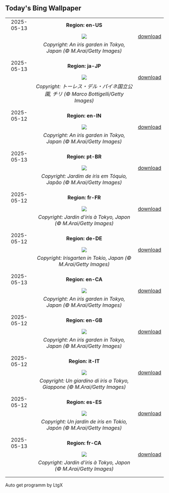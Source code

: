 ## Today's Bing Wallpaper
|      |      |      |
| :----: | :----: | :----: |
|2025-05-13|**Region: en-US**||
||![](https://www.bing.com/th?id=OHR.IrisGarden_EN-US6778843108_UHD.jpg&pid=hp&w=1152&h=648&rs=1&c=4)| [download](https://www.bing.com/th?id=OHR.IrisGarden_EN-US6778843108_UHD.jpg)|
||*Copyright: An iris garden in Tokyo, Japan (© M.Arai/Getty Images)*
||
|||
|2025-05-13|**Region: ja-JP**||
||![](https://www.bing.com/th?id=OHR.TorresChile_JA-JP1840046415_UHD.jpg&pid=hp&w=1152&h=648&rs=1&c=4)| [download](https://www.bing.com/th?id=OHR.TorresChile_JA-JP1840046415_UHD.jpg)|
||*Copyright: トーレス・デル・パイネ国立公園, チリ (© Marco Bottigelli/Getty Images)*
||
|||
|2025-05-12|**Region: en-IN**||
||![](https://www.bing.com/th?id=OHR.IrisGarden_EN-IN5639971173_UHD.jpg&pid=hp&w=1152&h=648&rs=1&c=4)| [download](https://www.bing.com/th?id=OHR.IrisGarden_EN-IN5639971173_UHD.jpg)|
||*Copyright: An iris garden in Tokyo, Japan (© M.Arai/Getty Images)*
||
|||
|2025-05-13|**Region: pt-BR**||
||![](https://www.bing.com/th?id=OHR.IrisGarden_PT-BR4328394964_UHD.jpg&pid=hp&w=1152&h=648&rs=1&c=4)| [download](https://www.bing.com/th?id=OHR.IrisGarden_PT-BR4328394964_UHD.jpg)|
||*Copyright: Jardim de íris em Tóquio, Japão (© M.Arai/Getty Images)*
||
|||
|2025-05-12|**Region: fr-FR**||
||![](https://www.bing.com/th?id=OHR.IrisGarden_FR-FR6726071094_UHD.jpg&pid=hp&w=1152&h=648&rs=1&c=4)| [download](https://www.bing.com/th?id=OHR.IrisGarden_FR-FR6726071094_UHD.jpg)|
||*Copyright: Jardin d'iris à Tokyo, Japon (© M.Arai/Getty Images)*
||
|||
|2025-05-12|**Region: de-DE**||
||![](https://www.bing.com/th?id=OHR.IrisGarden_DE-DE8196648954_UHD.jpg&pid=hp&w=1152&h=648&rs=1&c=4)| [download](https://www.bing.com/th?id=OHR.IrisGarden_DE-DE8196648954_UHD.jpg)|
||*Copyright: Irisgarten in Tokio, Japan (© M.Arai/Getty Images)*
||
|||
|2025-05-13|**Region: en-CA**||
||![](https://www.bing.com/th?id=OHR.IrisGarden_EN-CA2940751368_UHD.jpg&pid=hp&w=1152&h=648&rs=1&c=4)| [download](https://www.bing.com/th?id=OHR.IrisGarden_EN-CA2940751368_UHD.jpg)|
||*Copyright: An iris garden in Tokyo, Japan (© M.Arai/Getty Images)*
||
|||
|2025-05-12|**Region: en-GB**||
||![](https://www.bing.com/th?id=OHR.IrisGarden_EN-GB5718894577_UHD.jpg&pid=hp&w=1152&h=648&rs=1&c=4)| [download](https://www.bing.com/th?id=OHR.IrisGarden_EN-GB5718894577_UHD.jpg)|
||*Copyright: An iris garden in Tokyo, Japan (© M.Arai/Getty Images)*
||
|||
|2025-05-12|**Region: it-IT**||
||![](https://www.bing.com/th?id=OHR.IrisGarden_IT-IT1950091459_UHD.jpg&pid=hp&w=1152&h=648&rs=1&c=4)| [download](https://www.bing.com/th?id=OHR.IrisGarden_IT-IT1950091459_UHD.jpg)|
||*Copyright: Un giardino di iris a Tokyo, Giappone (© M.Arai/Getty Images)*
||
|||
|2025-05-12|**Region: es-ES**||
||![](https://www.bing.com/th?id=OHR.IrisGarden_ES-ES1321322600_UHD.jpg&pid=hp&w=1152&h=648&rs=1&c=4)| [download](https://www.bing.com/th?id=OHR.IrisGarden_ES-ES1321322600_UHD.jpg)|
||*Copyright: Un jardín de iris en Tokio, Japón (© M.Arai/Getty Images)*
||
|||
|2025-05-13|**Region: fr-CA**||
||![](https://www.bing.com/th?id=OHR.IrisGarden_FR-CA1187000407_UHD.jpg&pid=hp&w=1152&h=648&rs=1&c=4)| [download](https://www.bing.com/th?id=OHR.IrisGarden_FR-CA1187000407_UHD.jpg)|
||*Copyright: Jardin d'iris à Tokyo, Japon (© M.Arai/Getty Images)*
||
|||

Auto get programm by LtgX

